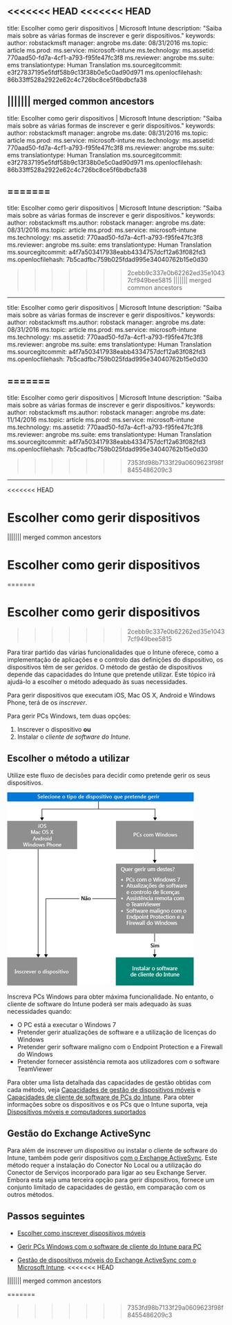 <<<<<<< HEAD
<<<<<<< HEAD
---
title: Escolher como gerir dispositivos | Microsoft Intune
description: "Saiba mais sobre as várias formas de inscrever e gerir dispositivos."
keywords: 
author: robstackmsft
manager: angrobe
ms.date: 08/31/2016
ms.topic: article
ms.prod: 
ms.service: microsoft-intune
ms.technology: 
ms.assetid: 770aad50-fd7a-4cf1-a793-f95fe47fc3f8
ms.reviewer: angrobe
ms.suite: ems
translationtype: Human Translation
ms.sourcegitcommit: e3f27837195e5fdf58b9c13f38b0e5c0ad90d971
ms.openlocfilehash: 86b33ff528a2922e62c4c726bc8ce5f6bdbcfa38

||||||| merged common ancestors
---
title: Escolher como gerir dispositivos | Microsoft Intune
description: "Saiba mais sobre as várias formas de inscrever e gerir dispositivos."
keywords: 
author: robstackmsft
manager: angrobe
ms.date: 08/31/2016
ms.topic: article
ms.prod: 
ms.service: microsoft-intune
ms.technology: 
ms.assetid: 770aad50-fd7a-4cf1-a793-f95fe47fc3f8
ms.reviewer: angrobe
ms.suite: ems
translationtype: Human Translation
ms.sourcegitcommit: e3f27837195e5fdf58b9c13f38b0e5c0ad90d971
ms.openlocfilehash: 86b33ff528a2922e62c4c726bc8ce5f6bdbcfa38

=======
---
title: Escolher como gerir dispositivos | Microsoft Intune
description: "Saiba mais sobre as várias formas de inscrever e gerir dispositivos."
keywords: 
author: robstackmsft
ms.author: robstack
manager: angrobe
ms.date: 08/31/2016
ms.topic: article
ms.prod: 
ms.service: microsoft-intune
ms.technology: 
ms.assetid: 770aad50-fd7a-4cf1-a793-f95fe47fc3f8
ms.reviewer: angrobe
ms.suite: ems
translationtype: Human Translation
ms.sourcegitcommit: a4f7a503417938eabb4334757dcf12a63f082fd3
ms.openlocfilehash: 7b5cadfbc759b025fdad995e34040762b15e0d30

>>>>>>> 2cebb9c337e0b62262ed35e10437cf949bee5815
||||||| merged common ancestors
---
title: Escolher como gerir dispositivos | Microsoft Intune
description: "Saiba mais sobre as várias formas de inscrever e gerir dispositivos."
keywords: 
author: robstackmsft
ms.author: robstack
manager: angrobe
ms.date: 08/31/2016
ms.topic: article
ms.prod: 
ms.service: microsoft-intune
ms.technology: 
ms.assetid: 770aad50-fd7a-4cf1-a793-f95fe47fc3f8
ms.reviewer: angrobe
ms.suite: ems
translationtype: Human Translation
ms.sourcegitcommit: a4f7a503417938eabb4334757dcf12a63f082fd3
ms.openlocfilehash: 7b5cadfbc759b025fdad995e34040762b15e0d30

=======
---
title: Escolher como gerir dispositivos | Microsoft Intune
description: "Saiba mais sobre as várias formas de inscrever e gerir dispositivos."
keywords: 
author: robstackmsft
ms.author: robstack
manager: angrobe
ms.date: 11/14/2016
ms.topic: article
ms.prod: 
ms.service: microsoft-intune
ms.technology: 
ms.assetid: 770aad50-fd7a-4cf1-a793-f95fe47fc3f8
ms.reviewer: angrobe
ms.suite: ems
translationtype: Human Translation
ms.sourcegitcommit: a4f7a503417938eabb4334757dcf12a63f082fd3
ms.openlocfilehash: 7b5cadfbc759b025fdad995e34040762b15e0d30

>>>>>>> 7353fd98b7133f29a0609623f98f8455486209c3

---
<<<<<<< HEAD

# Escolher como gerir dispositivos
||||||| merged common ancestors

# Escolher como gerir dispositivos
=======

# <a name="choose-how-to-manage-devices"></a>Escolher como gerir dispositivos
>>>>>>> 2cebb9c337e0b62262ed35e10437cf949bee5815

Para tirar partido das várias funcionalidades que o Intune oferece, como a implementação de aplicações e o controlo das definições do dispositivo, os dispositivos têm de ser *geridos*. O método de gestão de dispositivos depende das capacidades do Intune que pretende utilizar.
Este tópico irá ajudá-lo a escolher o método adequado às suas necessidades.

Para gerir dispositivos que executam iOS, Mac OS X, Android e Windows Phone, terá de os *inscrever*.

Para gerir PCs Windows, tem duas opções:

1. Inscrever o dispositivo **ou**
2. Instalar o *cliente de software do Intune*.

## <a name="decide-which-method-to-use"></a>Escolher o método a utilizar
Utilize este fluxo de decisões para decidir como pretende gerir os seus dispositivos.

![Fluxo de decisões para decidir como pretende gerir os seus dispositivos.](./media/choose-manage-method.png)

Inscreva PCs Windows para obter máxima funcionalidade. No entanto, o cliente de software do Intune poderá ser mais adequado às suas necessidades quando:

- O PC está a executar o Windows 7
- Pretender gerir atualizações de software e a utilização de licenças do Windows
- Pretender gerir software maligno com o Endpoint Protection e a Firewall do Windows
- Pretender fornecer assistência remota aos utilizadores com o software TeamViewer


Para obter uma lista detalhada das capacidades de gestão obtidas com cada método, veja [Capacidades de gestão de dispositivos móveis](mobile-device-management-capabilities-in-microsoft-intune.md) e [Capacidades de cliente de software de PCs do Intune](windows-pc-management-capabilities-in-microsoft-intune.md).
Para obter informações sobre os dispositivos e os PCs que o Intune suporta, veja [Dispositivos móveis e computadores suportados](/intune/get-started/supported-mobile-devices-and-computers)


## <a name="exchange-activesync-management"></a>Gestão do Exchange ActiveSync
Para além de inscrever um dispositivo ou instalar o cliente de software do Intune, também pode gerir dispositivos [com o Exchange ActiveSync](/intune/deploy-use/mobile-device-management-with-exchange-activesync-and-microsoft-intune). Este método requer a instalação do Conector No Local ou a utilização do Conector de Serviços incorporado para ligar ao seu Exchange Server.
Embora esta seja uma terceira opção para gerir dispositivos, fornece um conjunto limitado de capacidades de gestão, em comparação com os outros métodos.


## <a name="next-steps"></a>Passos seguintes

- [Escolher como inscrever dispositivos móveis](/intune/get-started/choose-how-to-enroll-devices1)
- [Gerir PCs Windows com o software de cliente do Intune para PC](/intune/deploy-use/manage-windows-pcs-with-microsoft-intune)



- [Gestão de dispositivos móveis do Exchange ActiveSync com o Microsoft Intune](/intune/deploy-use/mobile-device-management-with-exchange-activesync-and-microsoft-intune).
<<<<<<< HEAD


||||||| merged common ancestors


=======

>>>>>>> 7353fd98b7133f29a0609623f98f8455486209c3


<!--HONumber=Nov16_HO1-->


